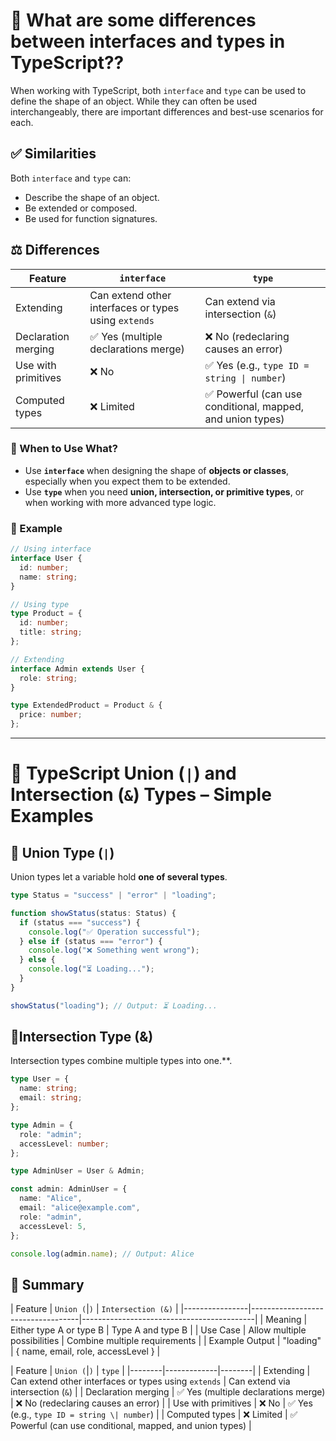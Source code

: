 
# 📘 What are some differences between interfaces and types in TypeScript??

When working with TypeScript, both `interface` and `type` can be used to define the shape of an object. While they can often be used interchangeably, there are important differences and best-use scenarios for each.

## ✅ Similarities
Both `interface` and `type` can:
- Describe the shape of an object.
- Be extended or composed.
- Be used for function signatures.

## ⚖️ Differences

| Feature | `interface` | `type` |
|--------|-------------|--------|
| Extending | Can extend other interfaces or types using `extends` | Can extend via intersection (`&`) |
| Declaration merging | ✅ Yes (multiple declarations merge) | ❌ No (redeclaring causes an error) |
| Use with primitives | ❌ No | ✅ Yes (e.g., `type ID = string \| number`) |
| Computed types | ❌ Limited | ✅ Powerful (can use conditional, mapped, and union types) |

### 🧠 When to Use What?

- Use **`interface`** when designing the shape of **objects or classes**, especially when you expect them to be extended.
- Use **`type`** when you need **union, intersection, or primitive types**, or when working with more advanced type logic.

### 🧪 Example

```ts
// Using interface
interface User {
  id: number;
  name: string;
}

// Using type
type Product = {
  id: number;
  title: string;
};

// Extending
interface Admin extends User {
  role: string;
}

type ExtendedProduct = Product & {
  price: number;
};
```

<hr />

# 🧩 TypeScript Union (`|`) and Intersection (`&`) Types – Simple Examples

## 🔹 Union Type (`|`)
Union types let a variable hold **one of several types**.

```ts
type Status = "success" | "error" | "loading";

function showStatus(status: Status) {
  if (status === "success") {
    console.log("✅ Operation successful");
  } else if (status === "error") {
    console.log("❌ Something went wrong");
  } else {
    console.log("⏳ Loading...");
  }
}

showStatus("loading"); // Output: ⏳ Loading...
```

## 🔹Intersection Type (&)
Intersection types combine multiple types into one.**.

```ts
type User = {
  name: string;
  email: string;
};

type Admin = {
  role: "admin";
  accessLevel: number;
};

type AdminUser = User & Admin;

const admin: AdminUser = {
  name: "Alice",
  email: "alice@example.com",
  role: "admin",
  accessLevel: 5,
};

console.log(admin.name); // Output: Alice
```
## 🔄 Summary
| Feature | `Union (`|`)` | `Intersection (&)` |
|----------------|-----------------------------------|-------------------------------------------|
| Meaning | Either type A or type B | Type A and type B |
| Use Case | Allow multiple possibilities | Combine multiple requirements |
| Example Output | "loading" | { name, email, role, accessLevel } |

| Feature | `Union (`|`)` | `type` |
|--------|-------------|--------|
| Extending | Can extend other interfaces or types using `extends` | Can extend via intersection (`&`) |
| Declaration merging | ✅ Yes (multiple declarations merge) | ❌ No (redeclaring causes an error) |
| Use with primitives | ❌ No | ✅ Yes (e.g., `type ID = string \| number`) |
| Computed types | ❌ Limited | ✅ Powerful (can use conditional, mapped, and union types) |